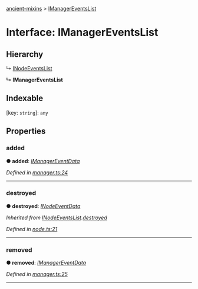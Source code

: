 [ancient-mixins](../README.md) > [IManagerEventsList](../interfaces/imanagereventslist.md)



# Interface: IManagerEventsList

## Hierarchy


↳  [INodeEventsList](inodeeventslist.md)

**↳ IManagerEventsList**







## Indexable

\[key: `string`\]:&nbsp;`any`

## Properties
<a id="added"></a>

###  added

**●  added**:  *[IManagerEventData](imanagereventdata.md)* 

*Defined in [manager.ts:24](https://github.com/AncientSouls/Mixins/blob/e14a5a8/src/lib/manager.ts#L24)*





___

<a id="destroyed"></a>

###  destroyed

**●  destroyed**:  *[INodeEventData](inodeeventdata.md)* 

*Inherited from [INodeEventsList](inodeeventslist.md).[destroyed](inodeeventslist.md#destroyed)*

*Defined in [node.ts:21](https://github.com/AncientSouls/Mixins/blob/e14a5a8/src/lib/node.ts#L21)*





___

<a id="removed"></a>

###  removed

**●  removed**:  *[IManagerEventData](imanagereventdata.md)* 

*Defined in [manager.ts:25](https://github.com/AncientSouls/Mixins/blob/e14a5a8/src/lib/manager.ts#L25)*





___


